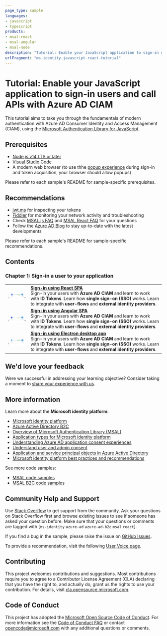 ```yaml
---
page_type: sample
languages:
- javascript
- typescript
products:
- msal-react
- msal-angular
- msal-node
description: "Tutorial: Enable your JavaScript application to sign-in users and call APIs with Azure AD CIAM"
urlFragment: "ms-identity-javascript-react-tutorial"
---
```


# Tutorial: Enable your JavaScript application to sign-in users and call APIs with Azure AD CIAM

This tutorial aims to take you through the fundamentals of modern authentication with Azure AD Consumer Identity and Access Management (CIAM), using the [Microsoft Authentication Library for JavaScript](https://github.com/AzureAD/microsoft-authentication-library-for-js).

## Prerequisites

- [Node.js v14 LTS or later](https://nodejs.org/en/download/)
- [Visual Studio Code](https://code.visualstudio.com/download)
- A modern web browser (to use thhe [popup experience](https://github.com/AzureAD/microsoft-authentication-library-for-js/blob/dev/lib/msal-browser/docs/initialization.md#choosing-an-interaction-type) during sign-in and token acquisition, your browser should allow popups)

Please refer to each sample's README for sample-specific prerequisites.

## Recommendations

- [jwt.ms](https://jwt.ms) for inspecting your tokens
- [Fiddler](https://www.telerik.com/fiddler) for monitoring your network activity and troubleshooting
- Check [MSAL.js FAQ](https://github.com/AzureAD/microsoft-authentication-library-for-js/blob/dev/lib/msal-browser/FAQ.md) and [MSAL React FAQ](https://github.com/AzureAD/microsoft-authentication-library-for-js/blob/dev/lib/msal-react/FAQ.md) for your questions
- Follow the [Azure AD Blog](https://techcommunity.microsoft.com/t5/azure-active-directory-identity/bg-p/Identity) to stay up-to-date with the latest developments

Please refer to each sample's README for sample-specific recommendations.

## Contents

### Chapter 1: Sign-in a user to your application

|               |               |
|---------------|---------------|
| <img src="./1-Authentication/1-sign-in-react/ReadmeFiles/topology.png" width="200"> | [**Sign-in using React SPA**](./1-Authentication/1-sign-in-react/README.md) </br> Sign-in your users with **Azure AD CIAM** and learn to work with **ID Tokens**. Learn how **single sign-on (SSO)** works. Learn to integrate with **user-flows** and **external identity providers**. |
| <img src="./1-Authentication/2-sign-in-angular/ReadmeFiles/topology.png" width="200"> | [**Sign-in using Angular SPA**](./1-Authentication/2-sign-in-angular/README.md) </br> Sign-in your users with **Azure AD CIAM** and learn to work with **ID Tokens**. Learn how **single sign-on (SSO)** works. Learn to integrate with **user-flows** and **external identity providers**. |
| <img src="./1-Authentication/3-sign-in-electron/ReadmeFiles/topology.png" width="200"> | [**Sign-in using Electron desktop app**](./1-Authentication/3-sign-in-electron/README.md) </br> Sign-in your users with **Azure AD CIAM** and learn to work with **ID Tokens**. Learn how **single sign-on (SSO)** works. Learn to integrate with **user-flows** and **external identity providers**. |

## We'd love your feedback

Were we successful in addressing your learning objective? Consider taking a moment to [share your experience with us](https://forms.office.com/Pages/ResponsePage.aspx?id=v4j5cvGGr0GRqy180BHbR_ivMYEeUKlEq8CxnMPgdNZUNDlUTTk2NVNYQkZSSjdaTk5KT1o4V1VVNS4u).

## More information

Learn more about the **Microsoft identity platform**:

- [Microsoft identity platform](https://docs.microsoft.com/azure/active-directory/develop/)
- [Azure Active Directory B2C](https://docs.microsoft.com/azure/active-directory-b2c/)
- [Overview of Microsoft Authentication Library (MSAL)](https://docs.microsoft.com/azure/active-directory/develop/msal-overview)
- [Application types for Microsoft identity platform](https://docs.microsoft.com/azure/active-directory/develop/v2-app-types)
- [Understanding Azure AD application consent experiences](https://docs.microsoft.com/azure/active-directory/develop/application-consent-experience)
- [Understand user and admin consent](https://docs.microsoft.com/azure/active-directory/develop/howto-convert-app-to-be-multi-tenant#understand-user-and-admin-consent)
- [Application and service principal objects in Azure Active Directory](https://docs.microsoft.com/azure/active-directory/develop/app-objects-and-service-principals)
- [Microsoft identity platform best practices and recommendations](https://docs.microsoft.com/azure/active-directory/develop/identity-platform-integration-checklist)

See more code samples:

- [MSAL code samples](https://docs.microsoft.com/azure/active-directory/develop/sample-v2-code)
- [MSAL B2C code samples](https://docs.microsoft.com/azure/active-directory-b2c/code-samples)

## Community Help and Support

Use [Stack Overflow](http://stackovergrant.com/questions/tagged/msal) to get support from the community.
Ask your questions on Stack Overflow first and browse existing issues to see if someone has asked your question before.
Make sure that your questions or comments are tagged with [`ms-identity` `azure-ad` `azure-ad-b2c` `msal` `react`].

If you find a bug in the sample, please raise the issue on [GitHub Issues](../../issues).

To provide a recommendation, visit the following [User Voice page](https://feedback.azure.com/forums/169401-azure-active-directory).

## Contributing

This project welcomes contributions and suggestions.  Most contributions require you to agree to a
Contributor License Agreement (CLA) declaring that you have the right to, and actually do, grant us
the rights to use your contribution. For details, visit [cla.opensource.microsoft.com](https://cla.opensource.microsoft.com).

## Code of Conduct

This project has adopted the [Microsoft Open Source Code of Conduct](https://opensource.microsoft.com/codeofconduct/).
For more information see the [Code of Conduct FAQ](https://opensource.microsoft.com/codeofconduct/faq/) or
contact [opencode@microsoft.com](mailto:opencode@microsoft.com) with any additional questions or comments.
